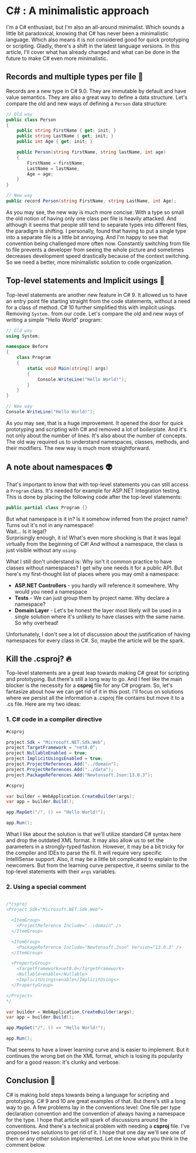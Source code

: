 # C# : A minimalistic approach

I'm a C# enthusiast, but I'm also an all-around minimalist. Which sounds a little bit paradoxical, knowing that C# has never been a minimalistic language. Which also means it is not considered good for quick prototyping or scripting. Gladly, there's a shift in the latest language versions. In this article, I'll cover what has already changed and what can be done in the future to make C# even more minimalistic.

## Records and multiple types per file :page_facing_up:

Records are a new type in C# 9.0. They are immutable by default and have value semantics. They are also a great way to define a data structure. Let's compare the old and new ways of defining a `Person` data structure:

```csharp
// Old way
public class Person
{
    public string FirstName { get; init; }
    public string LastName { get; init; }
    public int Age { get; init; }

    public Person(string firstName, string lastName, int age)
    {
        FirstName = firstName;
        LastName = lastName;
        Age = age;
    }
}

// New way
public record Person(string FirstName, string LastName, int Age);
```

As you may see, the new way is much more concise. With a type so small the old notion of having only one class per file is heavily attacked. And although it seems that people still tend to separate types into different files, the paradigm is shifting. I personally, found that having to put a single type into a separate file is a little bit annoying. And I'm happy to see that convention being challenged more often now. Constantly switching from file to file prevents a developer from seeing the whole picture and sometimes decreases development speed drastically because of the context switching. So we need a better, more minimalistic solution to code organization.

## Top-level statements and Implicit usings :rocket:

Top-level statements are another new feature in C# 9. It allowed us to have an entry point file starting straight from the code statements, without a need for a class of method. C# 10 further simplified this with implicit usings. Removing `System.` from our code. Let's compare the old and new ways of writing a simple "Hello World" program:

```csharp
// Old way
using System;

namespace Before
{
    class Program
    {
        static void Main(string[] args)
        {
            Console.WriteLine("Hello World!");
        }
    }
}
```

```csharp
// New way
Console.WriteLine("Hello World!");
```

As you may see, that is a huge improvement. It opened the door for quick prototyping and scripting with C# and removed a lot of boilerplate. And it's not only about the number of lines. It's also about the number of concepts. The old way required us to understand namespaces, classes, methods, and their modifiers. The new way is much more straightforward.

## A note about namespaces :alien:

That's important to know that with top-level statements you can still access a `Program` class. It's needed for example for ASP.NET Integration testing. This is done by placing the following code after the top-level statements:

```csharp
public partial class Program {}
```

But what namespace is it in? Is it somehow inferred from the project name? Turns out it's not in any namespace!  
Wait... Is it legal?  
Surprisingly enough, it is! What's even more shocking is that it was legal virtually from the beginning of C#! And without a namespace, the class is just visible without any `using`.

What I still don't understand is: Why isn't it common practice to have classes without namespaces? I get why one needs it for a public API. But here's my first-thought list of places where you may omit a namespace:
- **ASP.NET Controllers** - you hardly will reference it somewhere. Why would you need a namespace
- **Tests** - We can just group them by project name. Why declare a namespace?
- **Domain Layer** - Let's be honest the layer most likely will be used in a single solution where it's unlikely to have classes with the same name. So why overhead!

Unfortunately, I don't see a lot of discussion about the justification of having namespaces for every class in C#. So, maybe the article will be the spark.

## Kill the .csproj? :fire:

Top-level statements are a great leap towards making C# great for scripting and prototyping. But there's still a long way to go. And I feel like the main blocker is the necessity for a **csproj** file for any C# program. So, let's fantasize about how we can get rid of it in this post. I'll focus on solutions where we persist all the information a .csproj file contains but move it to a .cs file. Here are my two ideas:

### 1. C# code in a compiler directive

```csharp
#csproj

project.Sdk = "Microsoft.NET.Sdk.Web";
project.TargetFramework = "net8.0";
project.NullableEnabled = true;
project.ImplicitUsingsEnabled = true;
project.ProjectReferences.Add("../domain");
project.ProjectReferences.Add("../data");
project.PackageReferences.Add("Newtonsoft.Json:13.0.3");

#csproj

var builder = WebApplication.CreateBuilder(args);
var app = builder.Build();

app.MapGet("/", () => "Hello World!");

app.Run();
```

What I like about the solution is that we'll utilize standard C# syntax here and drop the outdated XML format. It may also allow us to set the parameters in a strongly-typed fashion. However, it may be a bit tricky for the compiler and IDEs to parse the fil. It will require very specific IntelliSense support. Also, it may be a little bit complicated to explain to the newcomers. But from the learning curve perspective, it seems similar to the top-level statements with their `args` variables.

### 2. Using a special comment

```csharp

/*csproj
<Project Sdk="Microsoft.NET.Sdk.Web">

  <ItemGroup>
    <ProjectReference Include="..\domain" />
  </ItemGroup>

  <ItemGroup>
    <PackageReference Include="Newtonsoft.Json" Version="13.0.3" />
  </ItemGroup>

  <PropertyGroup>
    <TargetFramework>net8.0</TargetFramework>
    <Nullable>enable</Nullable>
    <ImplicitUsings>enable</ImplicitUsings>
  </PropertyGroup>

</Project>
*/

var builder = WebApplication.CreateBuilder(args);
var app = builder.Build();

app.MapGet("/", () => "Hello World!");

app.Run();
```

That seems to have a lower learning curve and is easier to implement. But it continues the wrong bet on the XML format, which is losing its popularity and for a good reason: it's clunky and verbose.

## Conclusion :tada:

C# is making bold steps towards being a language for scripting and prototyping. C# 9 and 10 are great examples of that. But there's still a long way to go. A few problems lay in the conventions level: One file per type declaration convention and the convention of always having a namespace for the type. I hope that article will spark of discussions around the conventions. And there's a technical problem with needing a **csproj** file. I've proposed two solutions to get rid of it. I hope that one day we'll see one of them or any other solution implemented. Let me know what you think in the comment below.